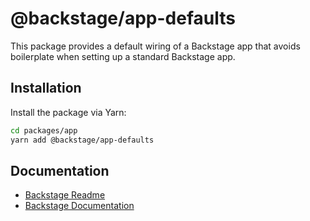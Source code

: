 # @backstage/app-defaults

This package provides a default wiring of a Backstage app that avoids boilerplate when setting up a standard Backstage app.

## Installation

Install the package via Yarn:

```sh
cd packages/app
yarn add @backstage/app-defaults
```

## Documentation

- [Backstage Readme](https://github.com/backstage/backstage/blob/master/README.md)
- [Backstage Documentation](https://backstage.io/docs)
